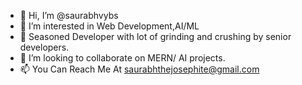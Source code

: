 - 👋 Hi, I’m @saurabhvybs
- 👀 I’m interested in Web Development,AI/ML
- 🌱 Seasoned Developer with lot of grinding and crushing by senior developers.
- 💞️ I’m looking to collaborate on MERN/ AI projects.
- 📫 You Can Reach Me At saurabhthejosephite@gmail.com


<!---
saurabhvybs/saurabhvybs is a ✨ special ✨ repository because its `README.md` (this file) appears on your GitHub profile.
You can click the Preview link to take a look at your changes.
--->
